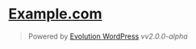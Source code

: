 [Example.com][example.com]
==========================

> Powered by [Evolution WordPress][evolution-wordpress] *vv2.0.0-alpha*


[example.com]: http://example.com/
[evolution-wordpress]: https://github.com/evolution/wordpress/
